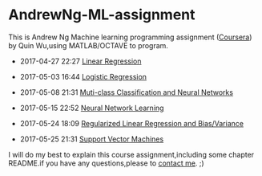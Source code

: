 # AndrewNg-ML-assignment
This is Andrew Ng Machine learning programming assignment ([Coursera](https://www.coursera.org/learn/machine-learning)) by Quin Wu,using MATLAB/OCTAVE to program.


- 2017-04-27 22:27  [Linear Regression](https://github.com/Aemonwk/AndrewNg-ML-exercise/tree/master/machine-learning-ex1)

- 2017-05-03 16:44  [Logistic Regression](https://github.com/Aemonwk/AndrewNg-ML-exercise/tree/master/machine-learning-ex2)

- 2017-05-08 21:31  [Muti-class Classification and Neural Networks](https://github.com/Aemonwk/AndrewNg-ML-exercise/tree/master/machine-learning-ex3)

- 2017-05-15 22:52  [Neural Network Learning](https://github.com/Aemonwk/AndrewNg-ML-exercise/tree/master/machine-learning-ex4)

- 2017-05-24 18:09  [Regularized Linear Regression and Bias/Variance](https://github.com/Aemonwk/AndrewNg-ML-exercise/tree/master/machine-learning-ex5)

- 2017-05-25 21:31  [Support Vector Machines](https://github.com/Aemonwk/AndrewNg-ML-exercise/tree/master/machine-learning-ex6)




I will do my best to explain this course assignment,including some chapter README.if you have any questions,please to [contact me](mailto:wukuan1995@outlook.com). ;)